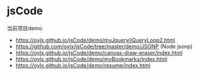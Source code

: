 # jsCode

当前项目demo

- https://oylx.github.io/jsCode/demo/myJquery/jQueryLoop2.html
- https://github.com/oylx/jsCode/tree/master/demo/JSONP           (Node jsonp)
- https://oylx.github.io/jsCode/demo/canvas-draw-eraser/index.html
- https://oylx.github.io/jsCode/demo/myBookmarks/index.html
- https://oylx.github.io/jsCode/demo/resume/index.html